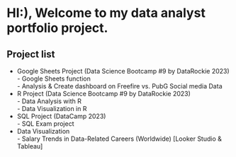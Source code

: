 # HI:), Welcome to my data analyst portfolio project.
## Project list
- Google Sheets Project (Data Science Bootcamp #9 by DataRockie 2023) <br> - Google Sheets function <br> - Analysis & Create dashboard on Freefire vs. PubG Social media Data
- R Project (Data Science Bootcamp #9 by DataRockie 2023) <br> - Data Analysis with R <br> - Data Visualization in R
- SQL Project (DataCamp 2023)  <br> - SQL Exam project
- Data Visualization <br> - Salary Trends in Data-Related Careers (Worldwide) [Looker Studio & Tableau]
